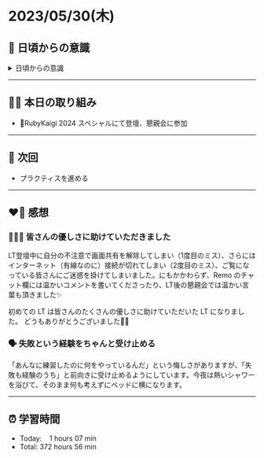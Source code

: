 # 2023/05/30(木)
## 🕺 日頃からの意識
<details><summary>日頃からの意識</summary>

- 成長スピードを早めよう。
- 自分の考えや気持ちを簡潔に言語化したり、相手にわかりやすく伝える話し方ができるようになろう。
- 心と身体の状態を把握しながら行動しよう。
- 腕立て・スクワット・腹筋・ストレッチを継続しよう。
- 説明文をよく読もう。ここでの「読む」は内容を認識・把握すること。
- 体調の回復に努めて、行動の範囲を元に戻そう。
- Git & GitHub とお友達になろう。
- 「何を、どうするのか」という意識を常に持ちながらプラクティスに臨むこと。
- **Rubykaigi から得られた刺激や経験を学習に活かすこと ←New✨**
</details>

---

## ✍🏻 本日の取り組み
-  🌺RubyKaigi 2024 スペシャルにて登壇、懇親会に参加

---

## 📍 次回
- プラクティスを進める

---


## ❤️‍🔥 感想
### 🥹🙏🏻 皆さんの優しさに助けていただきました
LT登壇中に自分の不注意で画面共有を解除してしまい（1度目のミス）、さらにはインターネット（有線なのに）接続が切れてしまい（2度目のミス）、ご覧になっている皆さんにご迷惑を掛けてしまいました。にもかかわらず、Remo のチャット欄には温かいコメントを書いてくださったり、LT後の懇親会では温かい言葉も頂きました✨

初めての LT は皆さんのたくさんの優しさに助けていただいた LT になりました。
どうもありがとうございました🙏🏻

### 🗣️ 失敗という経験をちゃんと受け止める
「あんなに練習したのに何をやっているんだ」という悔しさがありますが、「失敗も経験のうち」と前向きに受け止めるようにしています。今夜は熱いシャワーを浴びて、そのまま何も考えずにベッドに横になります。

---


## ⏰ 学習時間
- Today:&nbsp;&nbsp;&nbsp; 1 hours 07 min
- Total: 372 hours 56 min
